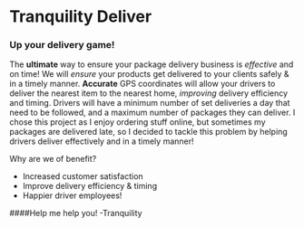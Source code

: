 # Tranquility Deliver
### Up your delivery game!

The **ultimate** way to ensure your package delivery business is *effective* and on time!
We will *ensure* your products get delivered to your clients safely & in a timely manner.
**Accurate** GPS coordinates will allow your drivers to deliver the nearest item to the nearest home, *improving* delivery efficiency and timing.
Drivers will have a minimum number of set deliveries a day that need to be followed, and a maximum number of packages they can deliver. 
I chose this project as I enjoy ordering stuff online, but sometimes my packages are delivered late,
so I decided to tackle this problem by helping drivers deliver effectively and in a timely manner! 

Why are we of benefit?
- Increased customer satisfaction
- Improve delivery efficiency & timing
- Happier driver employees!

####Help me help you!
-Tranquility


